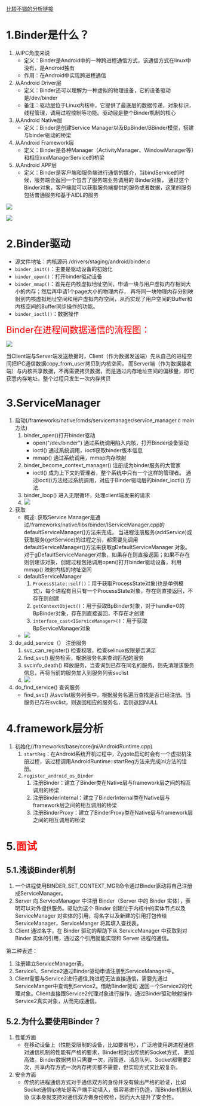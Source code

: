 
[比较不错的分析链接](https://blog.csdn.net/sdkdlwk/article/details/88942427)

# 1.Binder是什么？

1. 从IPC角度来说
   - 定义：Binder是Android中的一种跨进程通信方式，该通信方式在linux中没有，是Android独有
   - 作用：在Android中实现跨进程通信
2. 从Android Driver层
   - 定义：Binder还可以理解为一种虚拟的物理设备，它的设备驱动是/dev/binder
   - 备注：驱动层位于Linux内核中，它提供了最底层的数据传递，对象标识，线程管理，调用过程控制等功能。驱动层是整个Binder机制的核心
3. 从Android Native层
   - 定义：Binder是创建Service Manager以及BpBinder/BBinder模型，搭建与binder驱动的桥梁
4. 从Android Framework层
   - 定义：Binder是各种Manager（ActivityManager、WindowManager等）和相应xxxManagerService的桥梁
5. 从Android APP层
   - 定义：Binder是客户端和服务端进行通信的媒介，当bindService的时候，服务端会返回一个包含了服务端业务调用的 Binder对象，
   通过这个Binder对象，客户端就可以获取服务端提供的服务或者数据，这里的服务包括普通服务和基于AIDL的服务


![](../images/Binder架构图.png)

![](../images/核心类图.png)

# 2.Binder驱动

- 源文件地址：内核源码 /drivers/staging/android/binder.c
- `binder_init()`：主要是驱动设备的初始化
- `binder_open()`：打开binder驱动设备
- `binder_mmap()`：首先在内核虚拟地址空间，申请一块与用户虚拟内存相同大小的内存；然后再申请1个page大小的物理内存，
再将同一块物理内存分别映射到内核虚拟地址空间和用户虚拟内存空间，从而实现了用户空间的Buffer和内核空间的Buffer同步操作的功能。
- `binder_ioctl()`：数据操作

<font color=red size=5>Binder在进程间数据通信的流程图：</font>

![](../images/用户空间内核空间.png)

当Client端与Server端发送数据时，Client（作为数据发送端）先从自己的进程空间把IPC通信数据copy_from_user拷贝到内核空间，
而Server端（作为数据接收端）与内核共享数据，不再需要拷贝数据，而是通过内存地址空间的偏移量，即可获悉内存地址，整个过程只发生一次内存拷贝

# 3.ServiceManager

1. 启动(/frameworks/native/cmds/servicemanager/service_manager.c  main方法)
   1. binder_open()打开binder驱动
      - open("/dev/binder") 通过系统调用陷入内核，打开Binder设备驱动
      - ioctl() 通过系统调用，ioctl获取binder版本信息
      - mmap() 通过系统调用，mmap内存映射
   2. binder_become_context_manager() 注册成为binder服务的大管家
      - ioctl() 成为上下文的管理者，整个系统中只有一个这样的管理者。 通过ioctl()方法经过系统调用，对应于Binder驱动层的binder_ioctl()
      方法.
   3. binder_loop() 进入无限循环，处理client端发来的请求
   4. ![](../images/启动ServiceManager时序图.jpg)
2. 获取
   - 概述: 获取Service Manager是通过/frameworks/native/libs/binder/IServiceManager.cpp的defaultServiceManager()方法来完成，
   当进程注册服务(addService)或 获取服务(getService)的过程之前，都需要先调用defaultServiceManager()方法来获取gDefaultServiceManager
   对象。对于gDefaultServiceManager对象，如果存在则直接返回；如果不存在则创建该对象，创建过程包括调用open()打开binder驱动设备，利用mmap()
   映射内核的地址空间
   - defaultServiceManager
     1. `ProcessState::self()`：用于获取ProcessState对象(也是单例模式)，每个进程有且只有一个ProcessState对象，存在则直接返回，不存在则创建
     2. `getContextObject()`：用于获取BpBinder对象，对于handle=0的BpBinder对象，存在则直接返回，不存在才创建
     3. `interface_cast<IServiceManager>()`：用于获取BpServiceManager对象
   - ![](../images/获取ServiceManager时序图.jpg)
3. do_add_service（） 注册服务
   1. svc_can_register() 检查权限，检查selinux权限是否满足
   2. find_svc() 服务检索，根据服务名来查询匹配的服务
   3. svcinfo_death() 释放服务，当查询到已存在同名的服务，则先清理该服务信息，再将当前的服务加入到服务列表svclist
   4. ![](../images/注册服务.jpg)
4. do_find_service() 查询服务
   - find_svc() 从svclist服务列表中，根据服务名遍历查找是否已经注册。当服务已存在svclist，则返回相应的服务名，否则返回NULL

# 4.framework层分析

1. 初始化(/frameworks/base/core/jni/AndroidRuntime.cpp)
   1. `startReg`：在Android系统开机过程中，Zygote启动时会有一个虚拟机注册过程，该过程调用AndroidRuntime::startReg方法来完成jni方法的注册。
   2. `register_android_os_Binder`
      1. 注册Binder：建立了Binder类在Native层与framework层之间的相互调用的桥梁
      2. 注册BinderInternal：建立了BinderInternal类在Native层与framework层之间的相互调用的桥梁
      3. 注册BinderProxy：建立了BinderProxy类在Native层与framework层之间的相互调用的桥梁

# 5.<font color=red>面试</font>

## 5.1.浅谈Binder机制

1. 一个进程使用BINDER_SET_CONTEXT_MGR命令通过Binder驱动将自己注册成ServiceManager。
2. Server 向 ServiceManager 中注册 Binder（Server 中的 Binder 实体），表明可以对外提供服务。驱动为这个 Binder
创建位于内核中的实体节点以及 ServiceManager 对实体的引用，将名字以及新建的引用打包传给 ServiceManager，ServiceManger 将其填入查找表。
3. Client 通过名字，在 Binder 驱动的帮助下从 ServiceManager 中获取到对 Binder 实体的引用，通过这个引用就能实现和 Server 进程的通信。

第二种表述：

1. 注册建立ServiceManager表。
2. Service1、Service2通过Binder驱动申请注册到ServiceManager中。
3. Client需要与Service2进行通信,跨进程无法直接通信，需要先通过ServiceManger中查询到Service2。借助Binder驱动
返回一个Service2的代理对象。Client直接跟Service2代理对象进行操作，通过Binder驱动映射操作Service2真实对象，从而完成通信。

## 5.2.为什么要使用Binder？

1. 性能方面
   - 在移动设备上（性能受限制的设备，比如要省电），广泛地使用跨进程通信对通信机制的性能有严格的要求，Binder相对出传统的Socket方式，
更加高效。Binder数据拷贝只需要一次，而管道、消息队列、Socket都需要2次，共享内存方式一次内存拷贝都不需要，但实现方式又比较复杂。
2. 安全方面
   - 传统的进程通信方式对于通信双方的身份并没有做出严格的验证，比如Socket通信ip地址是客户端手动填入，很容易进行伪造，而Binder机制从协
议本身就支持对通信双方做身份校检，因而大大提升了安全性。
